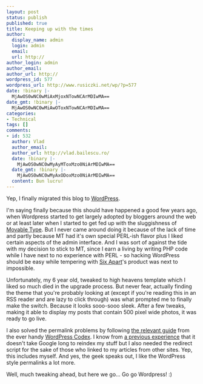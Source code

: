 ```yaml
---
layout: post
status: publish
published: true
title: Keeping up with the times
author:
  display_name: admin
  login: admin
  email: 
  url: http://
author_login: admin
author_email: 
author_url: http://
wordpress_id: 577
wordpress_url: http://www.rusiczki.net/wp/?p=577
date: !binary |-
  MjAwOS0wNC0wMiAxMjoxNTowNCArMDIwMA==
date_gmt: !binary |-
  MjAwOS0wNC0wMiAwOToxNTowNCArMDIwMA==
categories:
- Technical
tags: []
comments:
- id: 532
  author: Vlad
  author_email: 
  author_url: http://vlad.bailescu.ro/
  date: !binary |-
    MjAwOS0wNC0wMyAyMToxMzo0NiArMDIwMA==
  date_gmt: !binary |-
    MjAwOS0wNC0wMyAxODoxMzo0NiArMDIwMA==
  content: Bun lucru!
---
```

<p>Yep, I finally migrated this blog to <a href="http://wordpress.com">WordPress</a>.</p>
<p>I'm saying finally because this should have happened a good few years ago, when Wordpress started to get largely adopted by bloggers around the web or at least later when I started to get fed up with the sluggishness of <a href="http://www.movabletype.org">Movable Type</a>. But I never came around doing it because of the lack of time and partly because MT had it's own special PERL-ish flavor plus I liked certain aspects of the admin interface. And I was sort of against the tide with my decision to stick to MT, since I earn a living by writing PHP code while I have next to no experience with PERL - so hacking WordPress should be easy while tempering with <a href="http://www.sixapart.com">Six Apart</a>'s product was next to impossible.</p>
<p>Unfortunately, my 6 year old, tweaked to high heavens template which I liked so much died in the upgrade process. But never fear, actually finding the theme that you're probably looking at (except if you're reading this in an RSS reader and are lazy to click through) was what prompted me to finally make the switch. Because it looks sooo-sooo sleek. After a few tweaks, making it able to display my posts that contain 500 pixel wide photos, it was ready to go live.</p>
<p>I also solved the permalink problems by following <a href="http://codex.wordpress.org/Importing_from_Movable_Type_to_WordPress">the relevant guide</a> from the ever handy <a href="http://codex.wordpress.org">WordPress Codex</a>. I know from <a href="http://www.rusiczki.net/2006/01/06/latest-site-updates/">a previous experience</a> that it doesn't take Google long to reindex my stuff but I also needed the redirect script for the sake of those who linked to my articles from other sites. Yep, this includes myself. And yes, the geek speaks out, I like the WordPress style permalinks a lot more.</p>
<p>Well, much tweaking ahead, but here we go... Go go Wordpress! :)</p>
